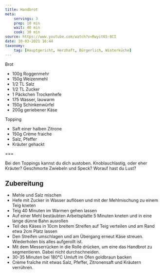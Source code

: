 ```yaml
---
title: Handbrot
meta:
    servings: 3
    prep: 10 min
    wait: 40 min
    cook: 30 min
source: https://www.youtube.com/watch?v=Rwyit65-8CI
date: 10-03-2021 16:44
taxonomy:
    tag: [Hauptgericht, Herzhaft, Bürgerlich, Winterküche]
---
```

Brot

* 100g Roggenmehr
* 150g Weizenmehl
* 1/2 TL Salz
* 1/2 TL Zucker
* 1 Päckchen Trockenhefe
* 175 Wasser, lauwarm
* 150g Schinkenwürfel
* 200g geriebener Käse

Topping

* Saft einer halben Zitrone
* 150g Crème fraiche
* Salz, Pfeffer
* Kräuter gehackt

===

Bei den Toppings kannst du dich austoben. Knoblauchlastig, oder eher Kräuter? Geschmorte Zwiebeln und Speck? Worauf hast du Lust?

## Zubereitung

* Mehle und Salz mischen
* Hefe mit Zucker in Wasser auflösen und mit der Mehlmischung zu einem Teig kneten
* Teig 40 Minuten im Warmen gehen lassen
* Auf einer Mehl bestäubten Arbeitsplatte 5 Minuten kneten und in eine lange dünne Bahn ausrollen
* Teil des Käses in 10cm breitem Streifen auf Teig verteilen und am Rand etwa 2cm Platz lassen
* Den Streifen umschlagen und am Übergang erneut Käse streuen. Wiederholen bis alles aufgerollt ist.
* Mit dem Messerrücken in die  Rolle drücken, um eine das Handbrot zu segmentieren. Dabei nicht durchschneiden.
* 30-35 Minuten bei 180°C Umluft im Ofen goldbraun backen
* Crème fraîche mit etwas Salz, Pfeffer, Zitronensaft und Kräutern verrühren.
